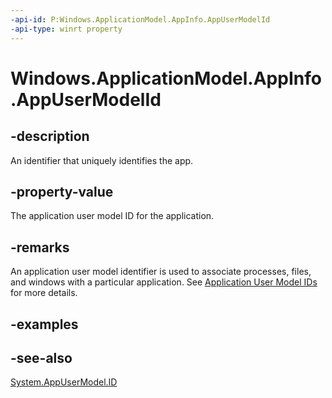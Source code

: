 ```yaml
---
-api-id: P:Windows.ApplicationModel.AppInfo.AppUserModelId
-api-type: winrt property
---
```


<!-- Property syntax
public string AppUserModelId { get; }
-->

# Windows.ApplicationModel.AppInfo.AppUserModelId

## -description
An identifier that uniquely identifies the app.

## -property-value
The application user model ID for the application.

## -remarks
An application user model identifier is used to associate processes, files, and windows with a particular application. See [Application User Model IDs](https://docs.microsoft.com/windows/desktop/shell/appids) for more details.

## -examples

## -see-also
[System.AppUserModel.ID](https://msdn.microsoft.com/library/windows/desktop/dd391569(v=vs.85).aspx)